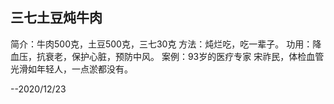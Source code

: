 三七土豆炖牛肉
--------------------------
简介：牛肉500克，土豆500克，三七30克
方法：炖烂吃，吃一辈子。
功用：降血压，抗衰老，保护心脏，预防中风。
案例：93岁的医疗专家 宋祚民，体检血管光滑如年轻人，一点淤都没有。


--2020/12/23

